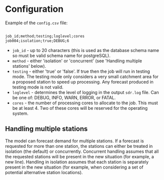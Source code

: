 # Configuration
<!-- position: 2 -->

Example of the `config.csv` file:

```txt

job_id;method;testing;loglevel;cores
job004;isolation;true;DEBUG;6

```

* `job_id` - up to 20 characters (this is used as the database schema name so must be valid schema name for postgreSQL).
* `method` - either 'isolation' or 'concurrent' (see 'Handling multiple stations' below).
* `testing` - either 'true' or 'false'. If true then the job will run in testing mode. The testing mode only considers a very small catchment area for a proposed station to speed up processing. Any forecast produced in testing mode is not valid.
* `loglevel` - determines the level of logging in the output `sdr.log` file. Can be one of: DEBUG, INFO, WARN, ERROR, or FATAL.
* `cores` - the number of processing cores to allocate to the job. This must be at least 4. Two of these cores will be reserved for the operating system. 


## Handling multiple stations

The model can forecast demand for multiple stations. If a forecast is requested for more than one station, the stations can either be treated in isolation (the default) or concurrently. Concurrent handling assumes that all the requested stations will be present in the new situation (for example, a new line). Handling in isolation assumes that each station is separately present in the new situation (for example, when considering a set of potential alternative station locations). 
